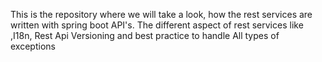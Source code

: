 This is the repository where we will take a look, how the rest services are written with spring boot API's.
The different aspect of rest services like ,I18n, Rest Api Versioning and best practice to handle All types of exceptions  
